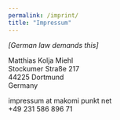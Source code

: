 ```yaml
---
permalink: /imprint/
title: "Impressum"
---
```


*[German law demands this]*

Matthias Kolja Miehl  
Stockumer Straße 217  
44225 Dortmund  
Germany

<i class="fas fa-fw fa-envelope"></i> impressum at makomi punkt net  
<i class="fas fa-fw fa-phone"></i> +49 231 586 896 71
